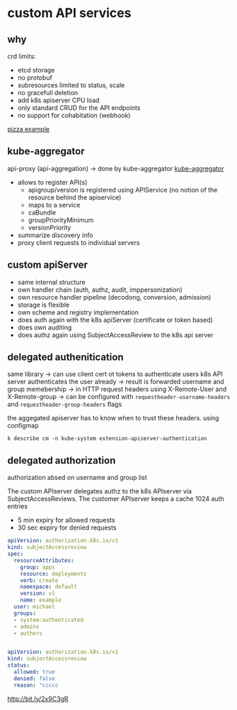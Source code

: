 # custom API services

## why

crd limits:
- etcd storage
- no protobuf
- subresources limited to status, scale
- no gracefull deletion
- add k8s apiserver CPU load
- only standard CRUD for the API endpoints
- no support for cohabitation (webhook)

[pizza example](https://github.com/programming-kubernetes/pizza-apiserver/tree/master)

## kube-aggregator

api-proxy (api-aggregation) -> done by kube-aggregator
[kube-aggregator](https://github.com/kubernetes/kube-aggregator)
- allows to register API(s)
    - apigroup/version is registered using APIService (no notion of the resource behind the apiservice)
    - maps to a service
    - caBundle
    - groupPriorityMinimum
    - versionPriority
- summarize discovery info
- proxy client requests to individual servers

## custom apiServer

- same internal structure
- own handler chain (auth, authz, audit, imppersonization)
- own resource handler pipeline (decodong, conversion, admission)
- storage is flexible
- own scheme and registry implementation
- does auth again with the k8s apiServer (certificate or token based)
- does own auditing
- does authz again using SubjectAccessReview to the k8s api server

## delegated authenitication

same library -> can use client cert ot tokens to authenticate users
k8s API server authenticates the user already -> result is forwarded username and group memebership -> in HTTP request headers using X-Remote-User and X-Remote-group
-> can be configured with `requestheader-username-headers` and `requestheader-group-headers` flags

the aggegated apiserver has to know when to trust these headers. using configmap

```
k describe cm -n kube-system extension-apiserver-authentication
```

## delegated authorization

authorization absed on username and group list

The custom APIserver delegates authz to the k8s APIserver via SubjectAccessReviews.
The customer APIserver keeps a cache 1024 auth entries
- 5 min expiry for allowed requests
- 30 sec expiry for denied requests

```yaml
apiVersion: authorization.k8s.io/v1
kind: subjectAccessreview
spec: 
  resourceAttributes:
    group: apps
    resource: deployments
    verb: create
    namespace: default
    version: v1
    name: example
  user: michael
  groups:
  - system:authenticated
  - admins
  - authors


apiVersion: authorization.k8s.io/v1
kind: subjectAccessreview
status: 
  allowed: true
  denied: false
  reason: "ccccc
```



http://bit.ly/2x9C3gR